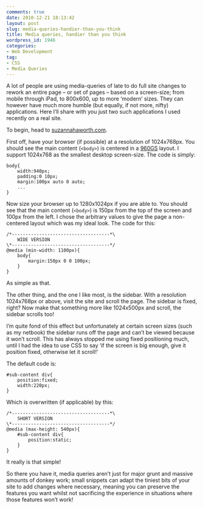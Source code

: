 ```yaml
---
comments: true
date: 2010-12-21 18:13:42
layout: post
slug: media-queries-handier-than-you-think
title: Media queries, handier than you think
wordpress_id: 1946
categories:
- Web Development
tag:
- CSS
- Media Queries
---
```


A lot of people are using media-queries of late to do full site changes to
rework an entire page – or set of pages – based on a screen-size; from mobile
through iPad, to 800x600, up to more ‘modern’ sizes. They can however have much
more humble (but equally, if not more, nifty) applications. Here I’ll share with
you just two such applications I used recently on a real site.

To begin, head to [suzannahaworth.com](http://suzannahaworth.com/).

First off, have your browser (if possible) at a resolution of 1024x768px. You
should see the main content (`<body>`) is centered in a [960GS](http://960.gs/)
layout. I support 1024x768 as the smallest desktop screen-size. The code is simply:

    body{
    	width:940px;
    	padding:0 10px;
    	margin:100px auto 0 auto;
    	...
    }

Now size your browser up to 1280x1024px if you are able to. You should see that
the main content (`<body>`) is 150px from the top of the screen and 100px from
the left. I chose the arbitrary values to give the page a non-centered layout
which was my ideal look. The code for this:

    /*------------------------------------*\
    	WIDE VERSION
    \*------------------------------------*/
    @media (min-width: 1100px){
        body{
            margin:150px 0 0 100px;
        }
    }

As simple as that.

The other thing, and the one I like most, is the sidebar. With a resolution
1024x768px or above, visit the site and scroll the page. The sidebar is fixed, 
right? Now make that something more like 1024x500px and scroll, the sidebar
scrolls too!

I’m quite fond of this effect but unfortunately at certain screen sizes (such as
my netbook) the sidebar runs off the page and can’t be viewed because it won’t
scroll. This has always stopped me using fixed positioning much, until I had the
idea to use CSS to say ‘if the screen is big enough, give it position fixed,
otherwise let it scroll!’

The default code is:

    #sub-content div{
    	position:fixed;
    	width:220px;
    }

Which is overwritten (if applicable) by this:

    /*------------------------------------*\
    	SHORT VERSION
    \*------------------------------------*/
    @media (max-height: 540px){
        #sub-content div{
            position:static;
        }
    }

It really is that simple!

So there you have it, media queries aren’t just for major grunt and massive
amounts of donkey work; small snippets can adapt the tiniest bits of your site
to add changes where necessary, meaning you can preserve the features you want
whilst not sacrificing the experience in situations where those features won’t work!
